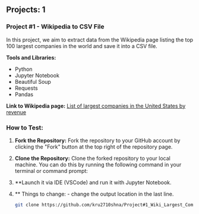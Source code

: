 ## Projects: 1

### Project #1 - Wikipedia to CSV File

In this project, we aim to extract data from the Wikipedia page listing the top 100 largest companies in the world and save it into a CSV file.

**Tools and Libraries:**
- Python
- Jupyter Notebook
- Beautiful Soup
- Requests
- Pandas

**Link to Wikipedia page:** [List of largest companies in the United States by revenue](https://en.wikipedia.org/wiki/List_of_largest_companies_in_the_United_States_by_revenue)

### How to Test:

1. **Fork the Repository:**
   Fork the repository to your GitHub account by clicking the "Fork" button at the top right of the repository page.

2. **Clone the Repository:**
   Clone the forked repository to your local machine. You can do this by running the following command in your terminal or command prompt:

3. **Launch it via IDE (VSCode) and run it with Jupyter Notebook.

4. ** Things to change: 
            - change the output location in the last line.

   ```bash
   git clone https://github.com/kru2710shna/Project#1_Wiki_Largest_Comp_Data.git
